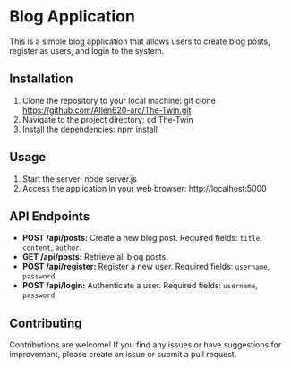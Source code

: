 # Blog Application

This is a simple blog application that allows users to create blog posts, register as users, and login to the system.

## Installation

1. Clone the repository to your local machine: git clone https://github.com/Allen620-arc/The-Twin.git
2. Navigate to the project directory: cd The-Twin
3. Install the dependencies: npm install

## Usage

1. Start the server: node server.js
2. Access the application in your web browser: http://localhost:5000

## API Endpoints

- **POST /api/posts:** Create a new blog post. Required fields: `title`, `content`, `author`.
- **GET /api/posts:** Retrieve all blog posts.
- **POST /api/register:** Register a new user. Required fields: `username`, `password`.
- **POST /api/login:** Authenticate a user. Required fields: `username`, `password`.

## Contributing

Contributions are welcome! If you find any issues or have suggestions for improvement, please create an issue or submit a pull request.
